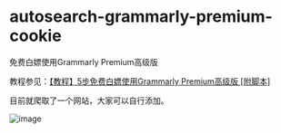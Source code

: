 # autosearch-grammarly-premium-cookie
免费白嫖使用Grammarly Premium高级版

教程参见：[【教程】5步免费白嫖使用Grammarly Premium高级版 [附脚本]](https://blog.csdn.net/sxf1061700625/article/details/128376313)

目前就爬取了一个网站，大家可以自行添加。

![image](https://user-images.githubusercontent.com/31002981/208591934-018d710b-c2ea-40c0-a02f-bc1333099e52.png)
